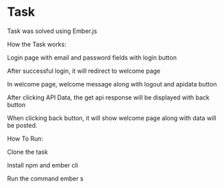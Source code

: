 # Task
Task was solved using Ember.js

How the Task works:

Login page with email and password fields with login button

After successful login, it will redirect to welcome page

In welcome page, welcome message along with logout and apidata button

After clicking API Data, the get api response will be displayed with back button

When clicking back button, it will show welcome page along with data will be posted.

How To Run:

Clone the task

Install npm and ember cli

Run the command ember s